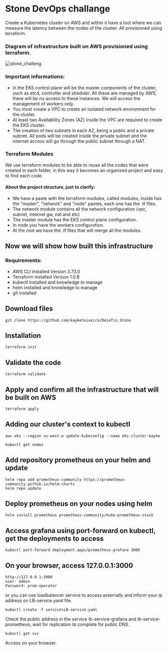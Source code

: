 # Stone DevOps challange
  
  Create a Kubernetes cluster on AWS and within it have a tool where we can measure the latency between the nodes of the cluster. All provisioned using terraform.
  
  
  ### **Diagram of infrastructure built on AWS provisioned using terraform.**
  ![stone_challeng](https://user-images.githubusercontent.com/55967749/152402662-bc9e1053-9454-4c9d-9d4b-ae727c1eed4b.png)  
  
 ### **Important informations:**
  - In the EKS control plane will be the master components of the cluster, such as etcd, controller and sheduler. All these are managed by AWS, there will be no access to these instances. We will access the management of workers only.
  - You must create a VPC to create an isolated network environment for the cluster.
  - At least two Availability Zones (AZ) inside the VPC are required to create the EKS cluster.
  - The creation of two subnets in each AZ, being a public and a private subnet. All pods will be created inside the private subnet and the internet access will go through the public subnet through a NAT.
  
### Terraform Modules

We use terraform modules to be able to reuse all the codes that were created in each folder, in this way it becomes an organized project and easy to find each code.
  
#### **About the project structure, just to clarify:**
- We have a paste with the terraform modules, called modules, inside has the "master", "network" and "node" pastes, each one has the .tf files.
- The network module contains all the network configuration (vpc, subnet, internet gw, nat and etc)
- The master module has the EKS control plane configuration.
- In node you have the workers configuration.
- At the root we have the .tf files that will merge all the modules.

## Now we will show how built this infrastructure
### **Requirements:**
- AWS CLI installed Version 3.73.0
- Terraform installed Version 1.0.8
- kubectl installed and knowledge to manage
- helm installed and knowledge to manage
- git installed

## **Download files** 
```
git clone https://github.com/kayketeixeira/Desafio_Stone
```

## **Installation** 
```
terraform init
```

## **Validate the code** 
```
terraform validate
```

## **Apply and confirm all the infrastructure that will be built on AWS** 
```
terraform apply
```

## **Adding our cluster's context to kubectl** 
```
aws eks --region us-west-w update-kubeconfig --name eks-cluster-kayke
```
```
kubectl get nodes
```

## **Add repository prometheus on your helm and update** 
```
helm repo add prometheus-community https://prometheus-community.github.io/helm-charts
helm repo update
```

## **Deploy prometheus on your nodes using helm** 
```
helm install prometheus prometheus-community/kube-prometheus-stack
```

## **Access grafana using port-forward on kubectl, get the deployments to access** 
```
kubectl port-forward deployment.apps/prometheus-grafana 3000
```

## **On your browser, access 127.0.0.1:3000** 
```
http://127.0.0.1:3000
user: admin
Password: prom-operator
```
or you can use loadbalancer service to access externally and inform your ip address on LB-service.yaml file.
```
kubectl create -f service\LB-service.yaml
```
Check the public address in the service lb-service-grafana and lb-service-prometheus, wait for replication to complete for public DNS.
```
kubectl get svc
```
Access on your browser.












